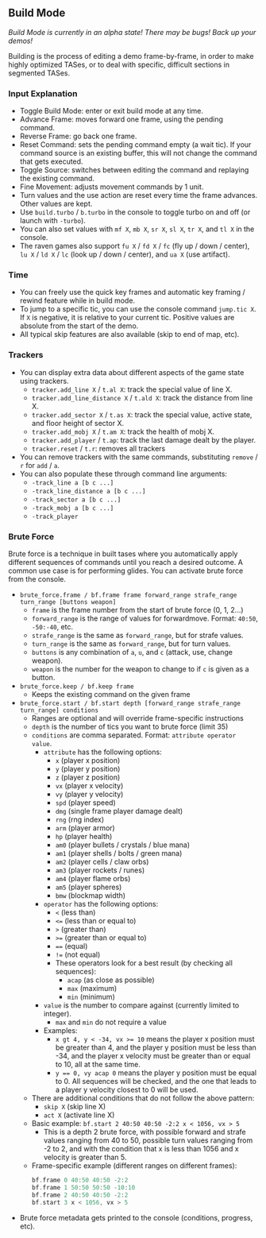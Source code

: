 ## Build Mode

*Build Mode is currently in an alpha state! There may be bugs! Back up your demos!*

Building is the process of editing a demo frame-by-frame, in order to make highly optimized TASes, or to deal with specific, difficult sections in segmented TASes.

### Input Explanation

- Toggle Build Mode: enter or exit build mode at any time.
- Advance Frame: moves forward one frame, using the pending command.
- Reverse Frame: go back one frame.
- Reset Command: sets the pending command empty (a wait tic). If your command source is an existing buffer, this will not change the command that gets executed.
- Toggle Source: switches between editing the command and replaying the existing command.
- Fine Movement: adjusts movement commands by 1 unit.
- Turn values and the use action are reset every time the frame advances. Other values are kept.
- Use `build.turbo` / `b.turbo` in the console to toggle turbo on and off (or launch with `-turbo`).
- You can also set values with `mf X`, `mb X`, `sr X`, `sl X`, `tr X`, and `tl X` in the console.
- The raven games also support `fu X` / `fd X` / `fc` (fly up / down / center), `lu X` / `ld X` / `lc` (look up / down / center), and `ua X` (use artifact).

### Time

- You can freely use the quick key frames and automatic key framing / rewind feature while in build mode.
- To jump to a specific tic, you can use the console command `jump.tic X`. If `X` is negative, it is relative to your current tic. Positive values are absolute from the start of the demo.
- All typical skip features are also available (skip to end of map, etc).

### Trackers

- You can display extra data about different aspects of the game state using trackers.
  - `tracker.add_line X` / `t.al X`: track the special value of line X.
  - `tracker.add_line_distance X` / `t.ald X`: track the distance from line X.
  - `tracker.add_sector X` / `t.as X`: track the special value, active state, and floor height of sector X.
  - `tracker.add_mobj X` / `t.am X`: track the health of mobj X.
  - `tracker.add_player` / `t.ap`: track the last damage dealt by the player.
  - `tracker.reset` / `t.r`: removes all trackers
- You can remove trackers with the same commands, substituting `remove` / `r` for `add` / `a`.
- You can also populate these through command line arguments:
  - `-track_line a [b c ...]`
  - `-track_line_distance a [b c ...]`
  - `-track_sector a [b c ...]`
  - `-track_mobj a [b c ...]`
  - `-track_player`

### Brute Force

Brute force is a technique in built tases where you automatically apply different sequences of commands until you reach a desired outcome. A common use case is for performing glides. You can activate brute force from the console.

- `brute_force.frame / bf.frame frame forward_range strafe_range turn_range [buttons weapon]`
  - `frame` is the frame number from the start of brute force (0, 1, 2...)
  - `forward_range` is the range of values for forwardmove. Format: `40:50`, `-50:-40`, etc.
  - `strafe_range` is the same as `forward_range`, but for strafe values.
  - `turn_range` is the same as `forward_range`, but for turn values.
  - `buttons` is any combination of `a`, `u`, and `c` (attack, use, change weapon).
  - `weapon` is the number for the weapon to change to if `c` is given as a button.
- `brute_force.keep / bf.keep frame`
  - Keeps the existing command on the given frame
- `brute_force.start / bf.start depth [forward_range strafe_range turn_range] conditions`
  - Ranges are optional and will override frame-specific instructions
  - `depth` is the number of tics you want to brute force (limit 35)
  - `conditions` are comma separated. Format: `attribute operator value`.
    - `attribute` has the following options:
      - `x` (player x position)
      - `y` (player y position)
      - `z` (player z position)
      - `vx` (player x velocity)
      - `vy` (player y velocity)
      - `spd` (player speed)
      - `dmg` (single frame player damage dealt)
      - `rng` (rng index)
      - `arm` (player armor)
      - `hp` (player health)
      - `am0` (player bullets / crystals / blue mana)
      - `am1` (player shells / bolts / green mana)
      - `am2` (player cells / claw orbs)
      - `am3` (player rockets / runes)
      - `am4` (player flame orbs)
      - `am5` (player spheres)
      - `bmw` (blockmap width)
    - `operator` has the following options:
      - `<` (less than)
      - `<=` (less than or equal to)
      - `>` (greater than)
      - `>=` (greater than or equal to)
      - `==` (equal)
      - `!=` (not equal)
      - These operators look for a best result (by checking all sequences):
        - `acap` (as close as possible)
        - `max` (maximum)
        - `min` (minimum)
    - `value` is the number to compare against (currently limited to integer).
      - `max` and `min` do not require a value
    - Examples:
      - `x gt 4, y < -34, vx >= 10` means the player x position must be greater than 4, and the player y position must be less than -34, and the player x velocity must be greater than or equal to 10, all at the same time.
      - `y == 0, vy acap 0` means the player y position must be equal to 0. All sequences will be checked, and the one that leads to a player y velocity closest to 0 will be used.
  - There are additional conditions that do not follow the above pattern:
    - `skip X` (skip line X)
    - `act X` (activate line X)
  - Basic example: `bf.start 2 40:50 40:50 -2:2 x < 1056, vx > 5`
    - This is a depth 2 brute force, with possible forward and strafe values ranging from 40 to 50, possible turn values ranging from -2 to 2, and with the condition that x is less than 1056 and x velocity is greater than 5.
  - Frame-specific example (different ranges on different frames):
    ```c
    bf.frame 0 40:50 40:50 -2:2
    bf.frame 1 50:50 50:50 -10:10
    bf.frame 2 40:50 40:50 -2:2
    bf.start 3 x < 1056, vx > 5
    ```
- Brute force metadata gets printed to the console (conditions, progress, etc).
